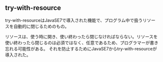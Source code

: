 ## try-with-resource

try-with-resourceはJavaSE7で導入された機能で、プログラム中で扱うリソースを自動的に閉じるためのもの。

リソースは、使う時に開き、使い終わったら閉じなければならない。リソースを使い終わったら閉じるのは必須ではなく、任意であるため、プログラマーが書き忘れる可能性がある。
それを防止するためにJavaSE7からtry-with-resourceが導入された。





